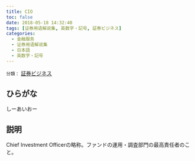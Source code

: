 ```yaml
---
title: CIO
toc: false
date: 2018-05-18 14:32:40
tags: [证券用语解说集, 英数字・記号, 証券ビジネス]
categories:
  - 金融服务
  - 证券用语解说集
  - 日本語
  - 英数字・記号
---
```


`分類：` [証券ビジネス](/tags/証券ビジネス/)

## ひらがな

しーあいおー

## 説明

Chief Investment Officerの略称。ファンドの運用・調査部門の最高責任者のこと。
